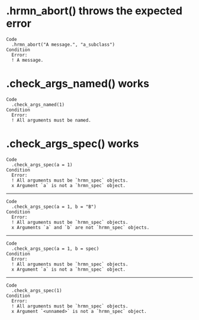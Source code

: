 # .hrmn_abort() throws the expected error

    Code
      .hrmn_abort("A message.", "a_subclass")
    Condition
      Error:
      ! A message.

# .check_args_named() works

    Code
      .check_args_named(1)
    Condition
      Error:
      ! All arguments must be named.

# .check_args_spec() works

    Code
      .check_args_spec(a = 1)
    Condition
      Error:
      ! All arguments must be `hrmn_spec` objects.
      x Argument `a` is not a `hrmn_spec` object.

---

    Code
      .check_args_spec(a = 1, b = "B")
    Condition
      Error:
      ! All arguments must be `hrmn_spec` objects.
      x Arguments `a` and `b` are not `hrmn_spec` objects.

---

    Code
      .check_args_spec(a = 1, b = spec)
    Condition
      Error:
      ! All arguments must be `hrmn_spec` objects.
      x Argument `a` is not a `hrmn_spec` object.

---

    Code
      .check_args_spec(1)
    Condition
      Error:
      ! All arguments must be `hrmn_spec` objects.
      x Argument `<unnamed>` is not a `hrmn_spec` object.


